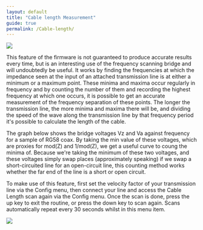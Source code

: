 ```yaml
---
layout: default
title: "Cable length Measurement"
guide: true
permalink: /Cable-length/
---
```


![](https://github.com/G1OJS/G1OJS-MR300-SARK100-Firmware/blob/5639fe2142eb8b40a403f823e261dc2629746144/assets/img/Cable%20length%20screen%20640px.png)

This feature of the firmware is not guaranteed to produce accurate results every time, but is an interesting use of the frequency scanning bridge and will undoubtedly be useful. It works by finding the frequencies at which the impedance seen at the input of an attached transmission line is at either a minimum or a maximum point. These minima and maxima occur regularly in frequency and by counting the number of them and recording the highest frequency at which one occurs, it is possible to get an accurate measurement of the frequency separation of these points. The longer the transmission line, the more minima and maxima there will be, and dividing the speed of the wave along the transmission line by that frequency period it's possible to calculate the length of the cable.

The graph below shows the bridge voltages Vz and Va against frequency for a sample of RG58 coax. By taking the min value of these voltages, which are proxies for mod(Z) and 1/mod(Z), we get a useful curve to coung the minima of. Because we're taking the minimum of these two voltages, and these voltages simply swap places (approximately speaking) if we swap a short-circuited line for an open-circuit line, this counting method works whether the far end of the line is a short or open circuit.

To make use of this feature, first set the velocity factor of your transmission line via the Config menu, then connect your line and access the Cable Length scan again via the Config menu. Once the scan is done, press the up key to exit the routine, or press the down key to scan again. Scans automatically repeat every 30 seconds whilst in this menu item.


![](https://github.com/G1OJS/G1OJS-MR300-SARK100-Firmware/blob/9d86bc05809f87071eacece56b696e807b28c5a8/assets/img/Cable%20length%20example%20640px.png)
